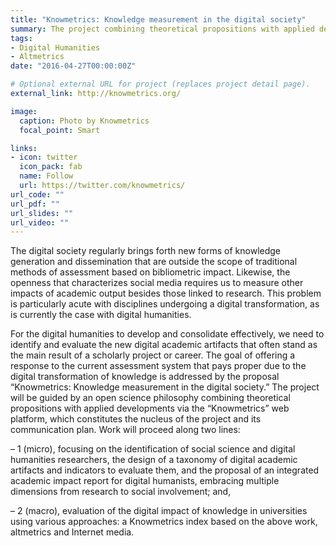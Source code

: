 ```yaml
---
title: "Knowmetrics: Knowledge measurement in the digital society"
summary: The project combining theoretical propositions with applied developments via the ‘Knowmetrics’ web platform, which constitutes the nucleus of the project and its communication plan.
tags:
- Digital Humanities
- Altmetrics
date: "2016-04-27T00:00:00Z"

# Optional external URL for project (replaces project detail page).
external_link: http://knowmetrics.org/

image:
  caption: Photo by Knowmetrics
  focal_point: Smart

links:
- icon: twitter
  icon_pack: fab
  name: Follow
  url: https://twitter.com/knowmetrics/
url_code: ""
url_pdf: ""
url_slides: ""
url_video: ""
---
```


The digital society regularly brings forth new forms of knowledge generation and dissemination that are outside the scope of traditional methods of assessment based on bibliometric impact. Likewise, the openness that characterizes social media requires us to measure other impacts of academic output besides those linked to research. This problem is particularly acute with disciplines undergoing a digital transformation, as is currently the case with digital humanities.

For the digital humanities to develop and consolidate effectively, we need to identify and evaluate the new digital academic artifacts that often stand as the main result of a scholarly project or career. The goal of offering a response to the current assessment system that pays proper due to the digital transformation of knowledge is addressed by the proposal “Knowmetrics: Knowledge measurement in the digital society.” The project will be guided by an open science philosophy combining theoretical propositions with applied developments via the “Knowmetrics” web platform, which constitutes the nucleus of the project and its communication plan. Work will proceed along two lines:

– 1 (micro), focusing on the identification of social science and digital humanities researchers, the design of a taxonomy of digital academic artifacts and indicators to evaluate them, and the proposal of an integrated academic impact report for digital humanists, embracing multiple dimensions from research to social involvement; and,

– 2 (macro), evaluation of the digital impact of knowledge in universities using various approaches: a Knowmetrics index based on the above work, altmetrics and Internet media.
